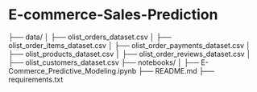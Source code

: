 # E-commerce-Sales-Prediction
├── data/
│   ├── olist_orders_dataset.csv
│   ├── olist_order_items_dataset.csv
│   ├── olist_order_payments_dataset.csv
│   ├── olist_products_dataset.csv
│   ├── olist_order_reviews_dataset.csv
│   ├── olist_customers_dataset.csv
├── notebooks/
│   ├── E-Commerce_Predictive_Modeling.ipynb
├── README.md
├── requirements.txt
